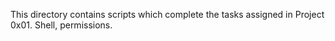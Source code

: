 This directory contains scripts which complete the tasks assigned in Project 0x01. Shell, permissions.